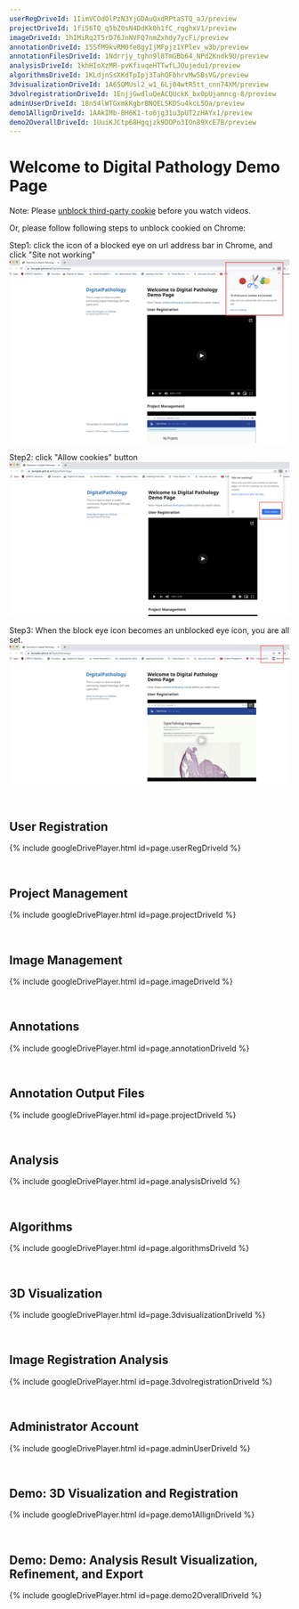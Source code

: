 ```yaml
---
userRegDriveId: 1IimVCOdOlPzN3YjGDAuQxdRPtaSTQ_aJ/preview
projectDriveId: 1fi56TQ_q5bZ0sN4DdKk0h1fC_rqghxV1/preview
imageDriveId: 1hIMiRq2T5rD76JnNVFQ7nmZxhdy7ycFi/preview
annotationDriveId: 15SfM9kvRM0fe8gyIjMFpjz1YPlev_w3b/preview
annotationFilesDriveId: 1Ndrrjy_tghn9l8TmGBb64_NPd2Kndk9U/preview
analysisDriveId: 1khHIoXzMR-pvKfiuqeHTTwfLJOujedu1/preview
algorithmsDriveId: 1KLdjnSsXKdTpIpj3TahQFbhrvMw5BsVG/preview
3dvisualizationDriveId: 1A6SQMUsl2_w1_6Lj04wtR5tt_cnn74XM/preview
3dvolregistrationDriveId: 1EnjjGwdluQeACQUckK_bx0pUjamncg-8/preview
adminUserDriveId: 18n54lWTGxmkKgbrBNQELSKDSu4kcL5Oa/preview
demo1AllignDriveId: 1AAkIMb-BH6K1-to6jg31u3pUT2zHAYx1/preview
demo2OverallDriveId: 1UuiKJCtp68Hgqjzk9DOPo3IOn89XcE7B/preview
---
```



# Welcome to Digital Pathology Demo Page

Note: Please [unblock third-party cookie](https://medium.com/@akohubteam/how-to-enable-third-party-cookies-on-your-browsers-f9a8143b8cc5) before you watch videos. 

Or, please follow following steps to unblock cookied on Chrome:

Step1: click the icon of a blocked eye on url address bar in Chrome, and click "Site not working"
![Step1](/images/step1.png)

Step2: click "Allow cookies" button
![Step2](/images/step2.png)

Step3: When the block eye icon becomes an unblocked eye icon, you are all set.
![Step3](/images/step3.png)


<br />


## User Registration
{% include googleDrivePlayer.html id=page.userRegDriveId %}

<br />

## Project Management
{% include googleDrivePlayer.html id=page.projectDriveId %}

<br />

## Image Management
{% include googleDrivePlayer.html id=page.imageDriveId %}

<br />

## Annotations
{% include googleDrivePlayer.html id=page.annotationDriveId %}

<br />

## Annotation Output Files
{% include googleDrivePlayer.html id=page.projectDriveId %}

<br />

## Analysis
{% include googleDrivePlayer.html id=page.analysisDriveId %}

<br />

## Algorithms
{% include googleDrivePlayer.html id=page.algorithmsDriveId %}

<br />

## 3D Visualization
{% include googleDrivePlayer.html id=page.3dvisualizationDriveId %}

<br />

## Image Registration Analysis
{% include googleDrivePlayer.html id=page.3dvolregistrationDriveId %}

<br />

## Administrator Account
{% include googleDrivePlayer.html id=page.adminUserDriveId %}

<br />

## Demo: 3D Visualization and Registration
{% include googleDrivePlayer.html id=page.demo1AllignDriveId %}

<br />

## Demo: Demo: Analysis Result Visualization, Refinement, and Export
{% include googleDrivePlayer.html id=page.demo2OverallDriveId %}
